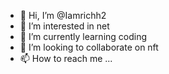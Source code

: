 - 👋 Hi, I’m @Iamrichh2
- 👀 I’m interested in net 
- 🌱 I’m currently learning coding 
- 💞️ I’m looking to collaborate on nft
- 📫 How to reach me ...

<!---
Iamrichh2/Iamrichh2 is a ✨ special ✨ repository because its `README.md` (this file) appears on your GitHub profile.
You can click the Preview link to take a look at your changes.
--->
